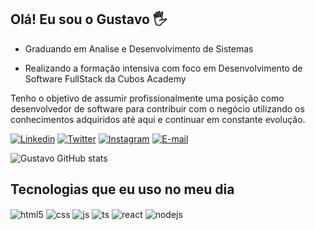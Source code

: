 ## Olá! Eu sou o Gustavo 🖐️

- Graduando em Analise e Desenvolvimento de Sistemas

- Realizando a formação intensiva com foco em Desenvolvimento de Software FullStack da Cubos Academy

Tenho o objetivo de assumir profissionalmente uma posição como desenvolvedor de software para contribuir com o negócio utilizando os conhecimentos adquiridos até aqui e continuar em constante evolução.

[![Linkedin](https://img.shields.io/badge/LinkedIn-0077B5?style=for-the-badge&logo=linkedin&logoColor=white)](https://www.linkedin.com/in/gustavoalveslemos/)
[![Twitter](https://img.shields.io/badge/Twitter-1DA1F2?style=for-the-badge&logo=twitter&logoColor=white)](https://twitter.com/gustavoalle_)
[![Instagram](https://img.shields.io/badge/Instagram-E4405F?style=for-the-badge&logo=instagram&logoColor=white)](https://www.instagram.com/gustavoalle/)
[![E-mail](https://img.shields.io/badge/Gmail-D14836?style=for-the-badge&logo=gmail&logoColor=white)](mailto:gustavolemosy@gmail.com)

![Gustavo GitHub stats](https://github-readme-stats.vercel.app/api?username=gustavoalle&show_icons=true&theme=radical)


## Tecnologias que eu uso no meu dia

<div style="display: inline_block">
  <img align="center" alt="html5" src="https://img.shields.io/badge/HTML5-E34F26?style=for-the-badge&logo=html5&logoColor=white" />
  <img align="center" alt="css" src="https://img.shields.io/badge/CSS3-1572B6?style=for-the-badge&logo=css3&logoColor=white" />
  <img align="center" alt="js" src="https://img.shields.io/badge/JavaScript-F7DF1E?style=for-the-badge&logo=javascript&logoColor=black" />
  <img align="center" alt="ts" src="https://img.shields.io/badge/TypeScript-007ACC?style=for-the-badge&logo=typescript&logoColor=white" />
  <img align="center" alt="react" src="https://img.shields.io/badge/React-20232A?style=for-the-badge&logo=react&logoColor=61DAFB" />
  <img align="center" alt="nodejs" src="https://img.shields.io/badge/Node.js-43853D?style=for-the-badge&logo=node.js&logoColor=white" />
</div><br/>

